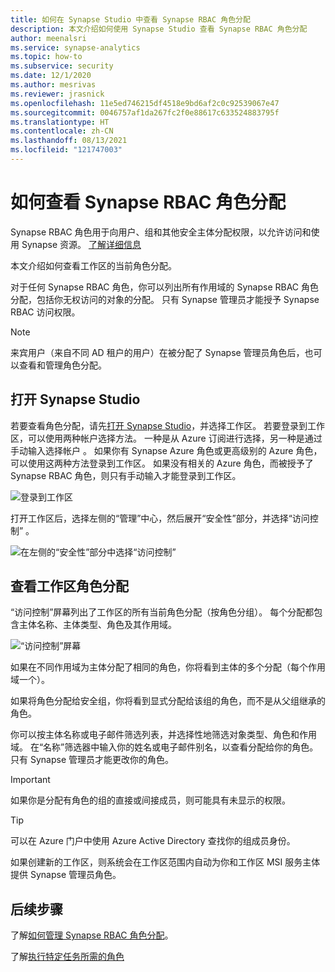 ```yaml
---
title: 如何在 Synapse Studio 中查看 Synapse RBAC 角色分配
description: 本文介绍如何使用 Synapse Studio 查看 Synapse RBAC 角色分配
author: meenalsri
ms.service: synapse-analytics
ms.topic: how-to
ms.subservice: security
ms.date: 12/1/2020
ms.author: mesrivas
ms.reviewer: jrasnick
ms.openlocfilehash: 11e5ed746215df4518e9bd6af2c0c92539067e47
ms.sourcegitcommit: 0046757af1da267fc2f0e88617c633524883795f
ms.translationtype: HT
ms.contentlocale: zh-CN
ms.lasthandoff: 08/13/2021
ms.locfileid: "121747003"
---
```

# <a name="how-to-review-synapse-rbac-role-assignments"></a>如何查看 Synapse RBAC 角色分配

Synapse RBAC 角色用于向用户、组和其他安全主体分配权限，以允许访问和使用 Synapse 资源。  [了解详细信息](./synapse-workspace-synapse-rbac.md)

本文介绍如何查看工作区的当前角色分配。

对于任何 Synapse RBAC 角色，你可以列出所有作用域的 Synapse RBAC 角色分配，包括你无权访问的对象的分配。 只有 Synapse 管理员才能授予 Synapse RBAC 访问权限。  

>[!Note]
> 来宾用户（来自不同 AD 租户的用户）在被分配了 Synapse 管理员角色后，也可以查看和管理角色分配。    

## <a name="open-synapse-studio"></a>打开 Synapse Studio  

若要查看角色分配，请先[打开 Synapse Studio](https://web.azuresynapse.net/)，并选择工作区。 若要登录到工作区，可以使用两种帐户选择方法。 一种是从 Azure 订阅进行选择，另一种是通过手动输入选择帐户 。 如果你有 Synapse Azure 角色或更高级别的 Azure 角色，可以使用这两种方法登录到工作区。 如果没有相关的 Azure 角色，而被授予了 Synapse RBAC 角色，则只有手动输入才能登录到工作区。

![登录到工作区](./media/common/login-workspace.png) 
 
 打开工作区后，选择左侧的“管理”中心，然后展开“安全性”部分，并选择“访问控制”  。 

 ![在左侧的“安全性”部分中选择“访问控制”](./media/how-to-manage-synapse-rbac-role-assignments/left-nav-security-access-control.png)

## <a name="review-workspace-role-assignments"></a>查看工作区角色分配

“访问控制”屏幕列出了工作区的所有当前角色分配（按角色分组）。 每个分配都包含主体名称、主体类型、角色及其作用域。

![“访问控制”屏幕](./media/how-to-review-synapse-rbac-role-assignments/access-control-assignments.png)

如果在不同作用域为主体分配了相同的角色，你将看到主体的多个分配（每个作用域一个）。  

如果将角色分配给安全组，你将看到显式分配给该组的角色，而不是从父组继承的角色。  

你可以按主体名称或电子邮件筛选列表，并选择性地筛选对象类型、角色和作用域。 在“名称”筛选器中输入你的姓名或电子邮件别名，以查看分配给你的角色。 只有 Synapse 管理员才能更改你的角色。

>[!Important] 
>如果你是分配有角色的组的直接或间接成员，则可能具有未显示的权限。

>[!tip]
>可以在 Azure 门户中使用 Azure Active Directory 查找你的组成员身份。  

如果创建新的工作区，则系统会在工作区范围内自动为你和工作区 MSI 服务主体提供 Synapse 管理员角色。

## <a name="next-steps"></a>后续步骤

了解[如何管理 Synapse RBAC 角色分配](./how-to-manage-synapse-rbac-role-assignments.md)。

了解[执行特定任务所需的角色](./synapse-workspace-understand-what-role-you-need.md)